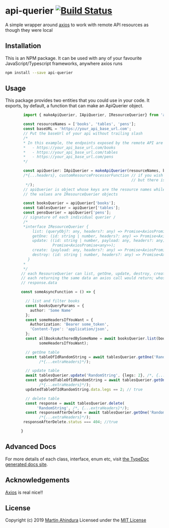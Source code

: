 # api-querier [![Build Status](https://travis-ci.org/sopherapps/api-querier.svg?branch=master)](https://travis-ci.org/sopherapps/api-querier)

A simple wrapper around [axios](https://github.com/axios/axios) to work with remote API resources as though they were local

## Installation

This is an NPM package. It can be used with any of your favourite JavaScript/Typescript frameworks, anywhere axios runs

```bash
npm install --save api-querier
```

## Usage

This package provides two entities that you could use in your code.
It exports, by default, a function that can make an ApiQuerier object.

```typescript
        import { makeApiQuerier, IApiQuerier, IResourceQuerier} from 'api-querier';

        const resourceNames = ['books', 'tables', 'pens'];
        const baseURL = 'https://your_api_base_url.com';
        // Put the baseUrl of your api without trailing slash
        /*
        * In this example, the endpoints exposed by the remote API are
        *   - https://your_api_base_url.com/books
        *   - https://your_api_base_url.com/tables
        *   - https://your_api_base_url.com/pens
        */

        const apiQuerier: IApiQuerier = makeApiQuerier(resourceNames, baseURL,
        /*{...headers}, customResourceProcessorFunction // if you wish to have a different one
                                                        // but there is surely no need
         */);
        // apiQuerier is object whose keys are the resource names while
        // the values are IResourceQuerier objects

        const booksQuerier = apiQuerier['books'];
        const tablesQuerier = apiQuerier['tables'];
        const pensQuerier = apiQuerier['pens'];
        // signature of each individual querier /
        /*
        *interface IResourceQuerier {
            list: (queryObj?: any, headers?: any) => Promise<AxiosPromise<any>>;
            getOne: (id: string | number, headers?: any) => Promise<AxiosPromise<any>>;
            update: ((id: string | number, payload: any, headers?: any) =>
                     Promise<AxiosPromise<any>>);
            create: (payload: any, headers?: any) => Promise<AxiosPromise<any>>;
            destroy: (id: string | number, headers?: any) => Promise<AxiosPromise<any>>;
          }
        *
        */
       // each ResourceQuerier can list, getOne, update, destroy, create its items
       // each returning the same data an axios call would return; whose data is on
       // response.data

       const someAsyncFunction = () => {

         // list and filter books
         const booksQueryParams = {
           author: 'Some Name'
         };
         const someHeadersIfYouWant = {
           Authorization: 'Bearer some_token',
           'Content-Type': 'application/json',
         };
         const allBooksAuthoredBySomeName = await booksQuerier.list(booksQueryParams,
               someHeadersIfYouWant);

         // getOne table
         const tableOfIdRandomString = await tablesQuerier.getOne('RandomString',
               /*{...extraHeaders}*/);

         // update table
         await tablesQuerier.update('RandomString', {legs: 2}, /*, {...extraHeaders}*/);
         const updatedTableOfIdRandomString = await tablesQuerier.getOne('RandomString',
               /*{...extraHeaders}*/);
         updatedTableOfIdRandomString.data.legs == 2; // true

         // delete table
         const response = await tablesQuerier.delete(
              'RandomString', /*, {...extraHeaders}*/);
         const responseAfterDelete = await tablesQuerier.getOne('RandomString',
               /*{...extraHeaders}*/);
        responseAfterDelete.status === 404; //true

       }
```

## Advanced Docs

For more details of each class, interface, enum etc, visit [the TypeDoc generated docs site](https://sopherapps.github.io/api-querier).

## Acknowledgements

[Axios](https://github.com/axios/axios) is real nice!!

## License

Copyright (c) 2019 [Martin Ahindura](https://github.com/Tinitto) Licensed under the [MIT License](./LICENSE)
